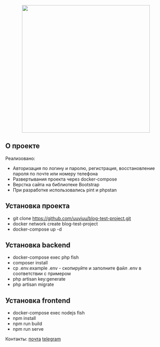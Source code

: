 <p align="center"><a href="https://laravel.com" target="_blank"><img src="https://raw.githubusercontent.com/laravel/art/master/logo-lockup/5%20SVG/2%20CMYK/1%20Full%20Color/laravel-logolockup-cmyk-red.svg" width="400"></a></p>

## О проекте

Реализовано:
- Авторизация по логину и паролю, регистрация, восстановление пароля по почте или номеру телефона
- Развертывания проекта через docker-compose
- Верстка сайта на библиотеке Bootstrap
- При разработке использовались pint и phpstan

## Установка проекта

- git clone https://github.com/uuviuu/blog-test-project.git 
- docker network create blog-test-project
- docker-compose up -d 

## Установка backend

- docker-compose exec php fish
- composer install
- cp .env.example .env - скопируйте и заполните файл .env в соответствии с примером
- php artisan key:generate
- php artisan migrate

## Установка frontend

- docker-compose exec nodejs fish
- npm install
- npm run build
- npm run serve

Контакты:
[почта](mailto:my.test.laravel.message@gmail.com)
[telegram](https://t.me/wrkuuvi)
